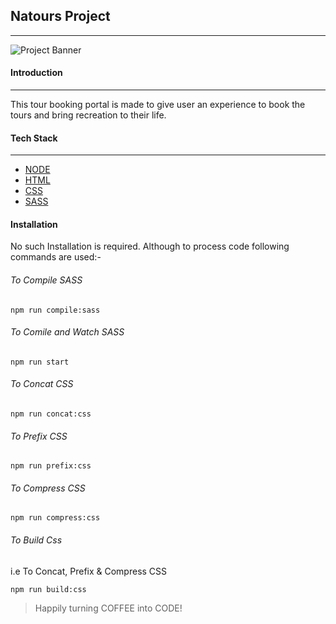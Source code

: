 ## Natours Project

***

![Project Banner](./img/#7ed56f.png?raw=true "Project Banner")

#### Introduction

***

This tour booking portal is made to give user an experience to book the tours and bring recreation to their life.

#### Tech Stack

***

- [NODE](https://nodejs.org/en/ "NODE")
- [HTML](https://www.w3schools.com/html/ "HTML")
- [CSS](https://www.w3schools.com/css/ "CSS")
- [SASS](https://sass-lang.com/ "SASS")

#### Installation

No such Installation is required. Although to process code following commands are used:- 

###### To Compile SASS

`npm run compile:sass`

###### To Comile and Watch SASS

`npm run start`

###### To Concat CSS

`npm run concat:css`

###### To Prefix CSS

`npm run prefix:css`

###### To Compress CSS

`npm run compress:css`

###### To Build Css

i.e To Concat, Prefix & Compress CSS

`npm run build:css`

> Happily turning COFFEE into CODE!